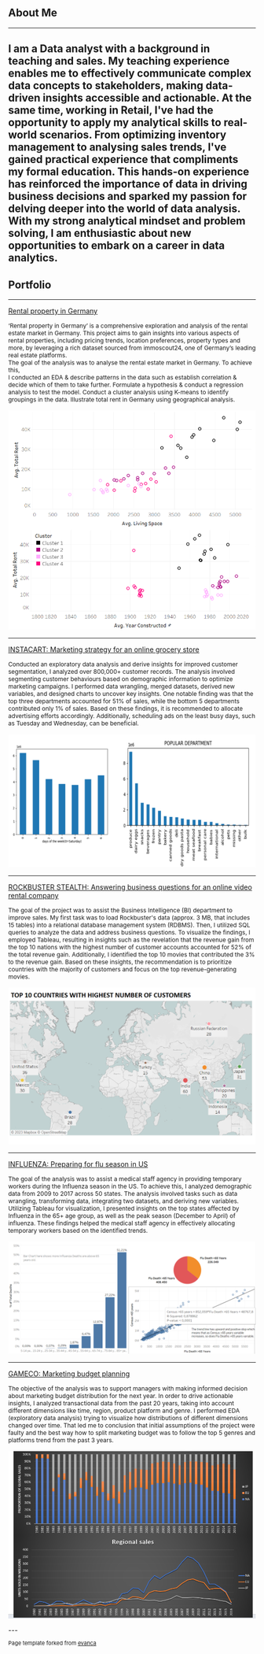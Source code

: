 ## About Me
---
I am a Data analyst with a background in teaching and sales.
My teaching experience enables me to effectively communicate complex data concepts to stakeholders, making data-driven insights accessible and actionable.
At the same time, working in Retail, I've had the opportunity to apply my analytical skills to real-world scenarios. From optimizing inventory management to analysing sales trends, I've gained practical experience that compliments my formal education. This hands-on experience has reinforced the importance of data in driving business decisions and sparked my passion for delving deeper into the world of data analysis.
With my strong analytical mindset and problem solving, I am enthusiastic about new opportunities to embark on a career in data analytics.
---

## Portfolio

---

[Rental property in Germany](/pdf/Rental.pdf) <br>
<p style="font-size:12px"> ‘Rental property in Germany’ is a comprehensive exploration and analysis of the rental estate market in Germany. This project aims to gain insights into various aspects of rental properties, including pricing trends, location preferences, property types and more, by leveraging a rich dataset sourced from immoscout24, one of Germany’s leading real estate platforms. <br>
The goal of the analysis was to analyse the rental estate market in Germany. To achieve this, <br>
I conducted an EDA & describe patterns in the data such as establish correlation & decide which of them to take further. 
Formulate a hypothesis & conduct a regression analysis to test the model.
Conduct a cluster analysis using K-means to identify groupings in the data.
Illustrate total rent in Germany using  geographical analysis.
<br><br>
<img src="images/rental.png?raw=true"/> 
</p>

---
[INSTACART: Marketing strategy for an online grocery store](/pdf/Instacart.pdf) <br>
<p style="font-size:12px"> Conducted an exploratory data analysis and derive insights for improved customer segmentation, I analyzed over 800,000+ customer records. The analysis involved segmenting customer behaviours based on demographic information to optimize marketing campaigns. I performed data wrangling, merged datasets, derived new variables, and designed charts to uncover key insights. One notable finding was that the top three departments accounted for 51% of sales, while the bottom 5 departments contributed only 1% of sales. Based on these findings, it is recommended to allocate advertising efforts accordingly. Additionally, scheduling ads on the least busy days, such as Tuesday and Wednesday, can be beneficial.
<br><br>
<img src="images/Instacart.png?raw=true"/>
</p>

---
[ROCKBUSTER STEALTH: Answering business questions for an online video rental company](/pdf/Rockbuster.pdf) <br>
<p style="font-size:12px"> The goal of the project was to assist the Business Intelligence (BI) department to improve sales. My first task was to load Rockbuster's data (approx. 3 MB, that includes 15 tables) into a relational database management system (RDBMS). Then, I utilized SQL queries to analyze the data and address business questions. To visualize the findings, I employed Tableau, resulting in insights such as the revelation that the revenue gain from the top 10 nations with the highest number of customer accounts accounted for 52% of the total revenue gain. Additionally, I identified the top 10 movies that contributed the 3% to the revenue gain. Based on these insights, the recommendation is to prioritize countries with the majority of customers and focus on the top revenue-generating movies.
<br><br>
<img src="images/rockbuster.png?raw=true"/> 
</p>

---
[INFLUENZA: Preparing for flu season in US](/pdf/Influenza.pdf) <br>
<p style="font-size:12px"> The goal of the analysis was to assist a medical staff agency in providing temporary workers during the Influenza season in the US. To achieve this, I analyzed demographic data from 2009 to 2017 across 50 states. The analysis involved tasks such as data wrangling, transforming data, integrating two datasets, and deriving new variables. Utilizing Tableau for visualization, I presented insights on the top states affected by Influenza in the 65+ age group, as well as the peak season (December to April) of influenza. These findings helped the medical staff agency in effectively allocating temporary workers based on the identified trends. 
<br><br>
<img src="images/Influenza_1.png?raw=true"/> 

</p>

---
[GAMECO: Marketing budget planning](/pdf/GameCo.pdf) <br>
<p style="font-size:12px"> The objective of the analysis was to support managers with making informed decision about marketing budget distribution for the next year. In order to drive actionable insights, I analyzed transactional data from the past 20 years, taking into account different dimensions like time, region, product platform and genre. I performed EDA (exploratory data analysis) trying to visualize how distributions of different dimensions changed over time. That led me to conclusion that initial assumptions of the project were faulty and the best way how to split marketing budget was to follow the top 5 genres and platforms trend from the past 3 years.
<br><br>
<img src="images/GameCo.png?raw=true"/> 

</p> 
---
<p style="font-size:11px">Page template forked from <a href="https://github.com/evanca/quick-portfolio">evanca</a></p>
<!-- Remove above link if you don't want to attibute -->

